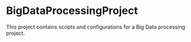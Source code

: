 # BigDataProcessingProject
This project contains scripts and configurations for a Big Data processing project.
